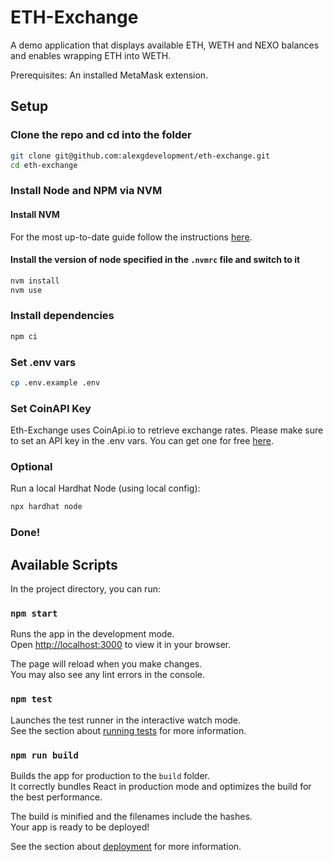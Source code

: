 # ETH-Exchange

A demo application that displays available ETH, WETH and NEXO balances and enables wrapping ETH into WETH.

Prerequisites: An installed MetaMask extension.

## Setup

### Clone the repo and cd into the folder

```bash
git clone git@github.com:alexgdevelopment/eth-exchange.git
cd eth-exchange
```

### Install Node and NPM via NVM

#### Install NVM

For the most up-to-date guide follow the instructions [here](https://github.com/nvm-sh/nvm#installing-and-updating).

#### Install the version of node specified in the `.nvmrc` file and switch to it

```bash
nvm install
nvm use
```

### Install dependencies

```bash
npm ci
```

### Set .env vars

```bash
cp .env.example .env
```

### Set CoinAPI Key

Eth-Exchange uses CoinApi.io to retrieve exchange rates. Please make sure to set an API key in the .env vars. You can get one for free [here](https://www.coinapi.io/).

### Optional

Run a local Hardhat Node (using local config):

```bash
npx hardhat node
```

### Done!

## Available Scripts

In the project directory, you can run:

### `npm start`

Runs the app in the development mode.\
Open [http://localhost:3000](http://localhost:3000) to view it in your browser.

The page will reload when you make changes.\
You may also see any lint errors in the console.

### `npm test`

Launches the test runner in the interactive watch mode.\
See the section about [running tests](https://facebook.github.io/create-react-app/docs/running-tests) for more information.

### `npm run build`

Builds the app for production to the `build` folder.\
It correctly bundles React in production mode and optimizes the build for the best performance.

The build is minified and the filenames include the hashes.\
Your app is ready to be deployed!

See the section about [deployment](https://facebook.github.io/create-react-app/docs/deployment) for more information.
